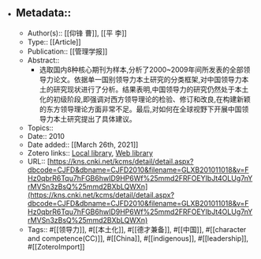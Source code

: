 - ## Metadata::
    - Author(s):: [[仰锋 曹]], [[平 李]]
    - Type:: [[Article]]
    - Publication:: [[管理学报]]
    - Abstract::
        - 选取国内8种核心期刊为样本,分析了2000~2009年间所发表的全部领导力论文。依据单一国别领导力本土研究的分类框架,对中国领导力本土的研究现状进行了分析。结果表明,中国领导力的研究仍然处于本土化的初级阶段,即强调对西方领导理论的检验、修订和改良,在构建新颖的东方领导理论方面非常不足。最后,对如何在全球视野下开展中国领导力本土研究提出了具体建议。
    - Topics:: 
    - Date:: 2010
    - Date added:: [[March 26th, 2021]]
    - Zotero links:: [Local library](zotero://select/library/items/XKDJ3Q4X), [Web library](https://www.zotero.org/users/7147715/items/XKDJ3Q4X)
    - URL:: [https://kns.cnki.net/kcms/detail/detail.aspx?dbcode=CJFD&dbname=CJFD2010&filename=GLXB201011018&v=FHz0qbrR6Tqu7hFGB6hwID9HP6Wf%25mmd2FRFOEYIbJt4OLUg7nYrMVSn3zBsQ%25mmd2BXbLQWXn](https://kns.cnki.net/kcms/detail/detail.aspx?dbcode=CJFD&dbname=CJFD2010&filename=GLXB201011018&v=FHz0qbrR6Tqu7hFGB6hwID9HP6Wf%25mmd2FRFOEYIbJt4OLUg7nYrMVSn3zBsQ%25mmd2BXbLQWXn)
    - Tags:: #[[领导力]], #[[本土化]], #[[德才兼备]], #[[中国]], #[[character and competence(CC)]], #[[China]], #[[indigenous]], #[[leadership]], #[[ZoteroImport]]
